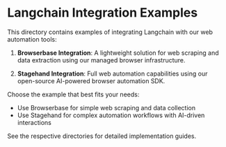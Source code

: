 # Langchain Integration Examples

This directory contains examples of integrating Langchain with our web automation tools:

1. **Browserbase Integration**: A lightweight solution for web scraping and data extraction using our managed browser infrastructure.

2. **Stagehand Integration**: Full web automation capabilities using our open-source AI-powered browser automation SDK.

Choose the example that best fits your needs:
- Use Browserbase for simple web scraping and data collection
- Use Stagehand for complex automation workflows with AI-driven interactions

See the respective directories for detailed implementation guides.